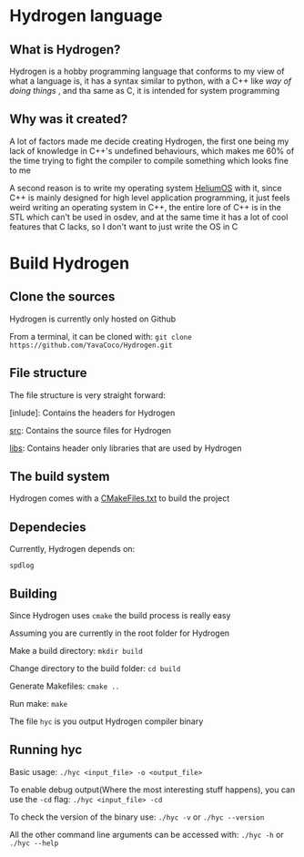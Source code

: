 # Hydrogen language
## What is Hydrogen?
Hydrogen is a hobby programming language that conforms to my view of what a language is, it has a syntax similar to python, with a C++ like *way of doing things* , and tha same as C, it is intended for system programming

## Why was it created?
A lot of factors made me decide creating Hydrogen, the first one being my lack of knowledge in C++'s undefined behaviours, which makes me 60% of the time trying to fight the compiler to compile something which looks fine to me

A second reason is to write my operating system [HeliumOS] with it, since C++ is mainly designed for high level application programming, it just feels weird writing an operating system in C++, the entire lore of C++ is in the STL which can't be used in osdev, and at the same time it has a lot of cool features that C lacks, so I don't want to just write the OS in C

# Build Hydrogen
## Clone the sources
Hydrogen is currently only hosted on Github

From a terminal, it can be cloned with: `git clone https://github.com/YavaCoco/Hydrogen.git`

## File structure
The file structure is very straight forward:

[inlude]: Contains the headers for Hydrogen

[src]: Contains the source files for Hydrogen

[libs]: Contains header only libraries that are used by Hydrogen

## The build system
Hydrogen comes with a [CMakeFiles.txt] to build the project

## Dependecies
Currently, Hydrogen depends on:

`spdlog`

## Building
Since Hydrogen uses `cmake` the build process is really easy

Assuming you are currently in the root folder for Hydrogen

Make a build directory: `mkdir build`

Change directory to the build folder: `cd build`

Generate Makefiles: `cmake ..`

Run make: `make`

The file `hyc` is you output Hydrogen compiler binary

## Running hyc
Basic usage: `./hyc <input_file> -o <output_file>`

To enable debug output(Where the most interesting stuff happens), you can use the `-cd` flag:
`./hyc <input_file> -cd`

To check the version of the binary use: `./hyc -v` or `./hyc --version`

All the other command line arguments can be accessed with: `./hyc -h` or `./hyc --help`

[include]: https://github.com/YavaCoco/Hydrogen/tree/main/include
[libs]: https://github.com/YavaCoco/Hydrogen/tree/main/libs
[src]: https://github.com/YavaCoco/Hydrogen/tree/main/src
[CMakeFiles.txt]: https://github.com/YavaCoco/Hydrogen/tree/main/CMakeFiles.txt
[HeliumOS]: https://github.com/YavaCoco/HeliumOS
